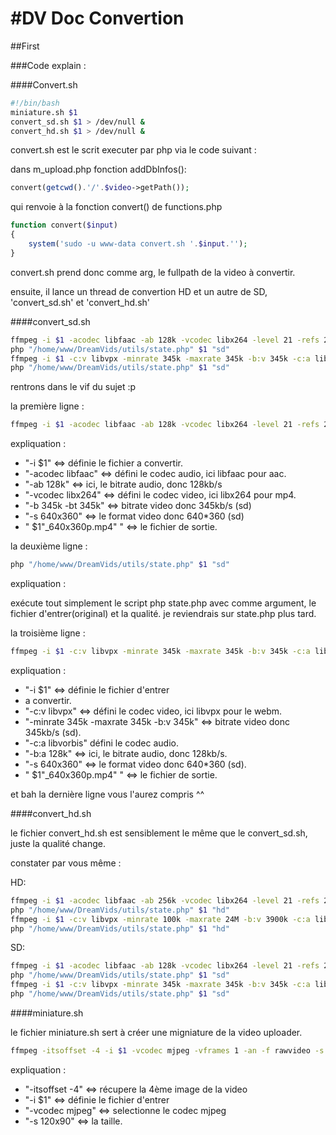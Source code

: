 #DV Doc Convertion
==
##First

###Code explain :

####Convert.sh


```bash
#!/bin/bash
miniature.sh $1
convert_sd.sh $1 > /dev/null &
convert_hd.sh $1 > /dev/null &
```

convert.sh est le scrit executer par php via le code suivant :

dans m_upload.php fonction addDbInfos():
```php
convert(getcwd().'/'.$video->getPath());
```
qui renvoie à la fonction convert() de functions.php

```php
function convert($input)
{
	system('sudo -u www-data convert.sh '.$input.'');
}
```
convert.sh prend donc comme arg, le fullpath de la video à convertir.

ensuite, il lance un thread de convertion HD et un autre de SD, 'convert_sd.sh' et 'convert_hd.sh'

####convert_sd.sh

```bash
ffmpeg -i $1 -acodec libfaac -ab 128k -vcodec libx264 -level 21 -refs 2 -b 345k -bt 345k -threads 1 -s 640x360 $1"_640x360p.mp4"
php "/home/www/DreamVids/utils/state.php" $1 "sd"
ffmpeg -i $1 -c:v libvpx -minrate 345k -maxrate 345k -b:v 345k -c:a libvorbis -b:a 128k -s 640x360 $1"_640x360p.webm"
php "/home/www/DreamVids/utils/state.php" $1 "sd"
```

rentrons dans le vif du sujet :p 

la première ligne :

```bash
ffmpeg -i $1 -acodec libfaac -ab 128k -vcodec libx264 -level 21 -refs 2 -b 345k -bt 345k -threads 1 -s 640x360 $1"_640x360p.mp4"
```

expliquation : 

- "-i $1" <=> définie le fichier a convertir.
- "-acodec libfaac" <=> défini le codec audio, ici libfaac pour aac.
- "-ab 128k" <=> ici, le bitrate audio, donc 128kb/s
- "-vcodec libx264" <=> défini le codec video, ici libx264 pour mp4.
- "-b 345k -bt 345k" <=> bitrate video donc 345kb/s (sd)
- "-s 640x360" <=> le format video donc 640*360 (sd)
- " $1"_640x360p.mp4" " <=> le fichier de sortie.

la deuxième ligne :

```bash
php "/home/www/DreamVids/utils/state.php" $1 "sd"
```

expliquation :

exécute tout simplement le script php state.php avec comme argument, le fichier d'entrer(original) et la qualité.
je reviendrais sur state.php plus tard.

la troisième ligne :

```bash
ffmpeg -i $1 -c:v libvpx -minrate 345k -maxrate 345k -b:v 345k -c:a libvorbis -b:a 128k -s 640x360 $1"_640x360p.webm"
```

expliquation :

- "-i $1" <=> définie le fichier d'entrer
- a convertir.
- "-c:v libvpx" <=> défini le codec video, ici libvpx pour le webm.
- "-minrate 345k -maxrate 345k -b:v 345k" <=> bitrate video donc 345kb/s (sd).
- "-c:a libvorbis" défini le codec audio.
- "-b:a 128k" <=> ici, le bitrate audio, donc 128kb/s.
- "-s 640x360" <=> le format video donc 640*360 (sd).
- " $1"_640x360p.mp4" " <=> le fichier de sortie.

et bah la dernière ligne vous l'aurez compris ^^

####convert_hd.sh

le fichier convert_hd.sh est sensiblement le même que le convert_sd.sh, juste la qualité change.

constater par vous même :

HD:
```bash
ffmpeg -i $1 -acodec libfaac -ab 256k -vcodec libx264 -level 21 -refs 2 -b 3900k -bt 3900k -threads 1 -s 1280x720 $1"_1280x720p.mp4"
php "/home/www/DreamVids/utils/state.php" $1 "hd"
ffmpeg -i $1 -c:v libvpx -minrate 100k -maxrate 24M -b:v 3900k -c:a libvorbis -b:a 256k -s 1280x720 $1"_1280x720p.webm"
php "/home/www/DreamVids/utils/state.php" $1 "hd"
```

SD:
```bash
ffmpeg -i $1 -acodec libfaac -ab 128k -vcodec libx264 -level 21 -refs 2 -b 345k -bt 345k -threads 1 -s 640x360 $1"_640x360p.mp4"
php "/home/www/DreamVids/utils/state.php" $1 "sd"
ffmpeg -i $1 -c:v libvpx -minrate 345k -maxrate 345k -b:v 345k -c:a libvorbis -b:a 128k -s 640x360 $1"_640x360p.webm"
php "/home/www/DreamVids/utils/state.php" $1 "sd"
```

####miniature.sh

le fichier miniature.sh sert à créer une migniature de la video uploader.

```bash
ffmpeg -itsoffset -4 -i $1 -vcodec mjpeg -vframes 1 -an -f rawvideo -s 120x90 -y $1".jpg"
```

expliquation :

- "-itsoffset -4" <=> récupere la 4ème image de la video
- "-i $1" <=> définie le fichier d'entrer
- "-vcodec mjpeg" <=> selectionne le codec mjpeg
- "-s 120x90" <=> la taille.


